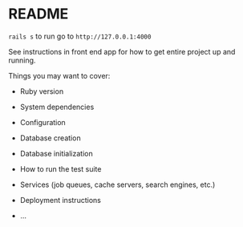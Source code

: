 # README

`rails s` to run
go to `http://127.0.0.1:4000`

See instructions in front end app for how to get entire project up and running.

Things you may want to cover:

* Ruby version

* System dependencies

* Configuration

* Database creation

* Database initialization

* How to run the test suite

* Services (job queues, cache servers, search engines, etc.)

* Deployment instructions

* ...
